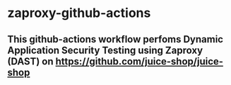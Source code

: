 # zaproxy-github-actions
## This github-actions workflow perfoms Dynamic Application Security Testing using Zaproxy (DAST) on https://github.com/juice-shop/juice-shop
